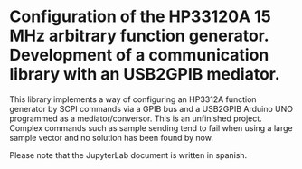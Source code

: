 # Configuration of the HP33120A 15 MHz arbitrary function generator. Development of a communication library with an USB2GPIB mediator.

This library implements a way of configuring an HP3312A function generator by SCPI commands via a GPIB bus and a USB2GPIB Arduino UNO programmed as a mediator/conversor. This is an unfinished project. Complex commands such as sample sending tend to fail when using a large sample vector and no solution has been found by now.

Please note that the JupyterLab document is written in spanish.
